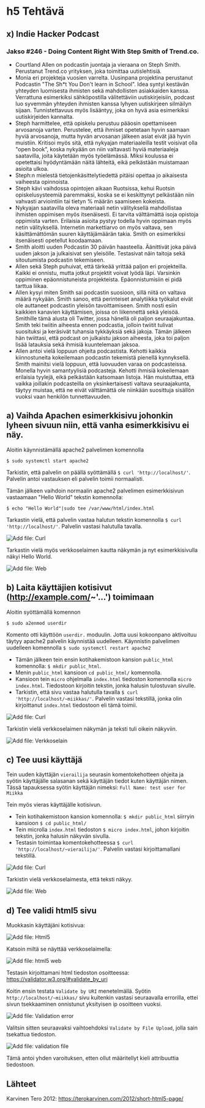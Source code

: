 # h5 Tehtävä

## x) Indie Hacker Podcast

### Jakso #246 - Doing Content Right With Step Smith of Trend.co.


- Courtland Allen on podcastin juontaja ja vieraana on Steph Smith. Perustanut Trend.co yrityksen, joka toimittaa uutislehtisiä.
- Monia eri projekteja vuosien varrelta. Uusinpana projektina perustanut Podcastin "The Sh*t You Don't learn in School". Idea syntyi kestävän yhteyden luomisesta ihmisten sekä mahdollisten asiakkaiden kanssa. Verrattuna esimerkiksi sähköpostilla välitettäviin uutiskirjeisiin, podcast luo syvemmän yhteyden ihmisten kanssa lyhyen uutiskirjeen silmäilyn sijaan. Tunnistettavuus myös lisääntyy, joka on hyvä asia esimerkiksi uutiskirjeiden kannalta.
- Steph harmittelee, että opiskelu perustuu pääosin opettamiseen arvosanoja varten. Perustelee, että ihmiset opetetaan hyvin saamaan hyviä arvosanoja, mutta hyvän arvosanan jälkeen asiat eivät jää hyvin muistiin. Kritisoi myös sitä, että nykyajan materiaaleilla testit voisivat olla "open book", koska nykyään on niin valtavasti hyviä materiaaleja saatavilla, joita käytetään myös työelämässä. Miksi koulussa ei opetettaisi hyödyntämään näitä lähteitä, eikä pelkästään muistamaan asioita ulkoa.
- Steph:n mielestä tietojenkäsittelytiedettä pitäisi opettaa jo aikaisesta vaiheesta opinnoista. 
- Steph kävi vaihdossa opintojen aikaan Ruotsissa, kehui Ruotsin opiskelusysteemiä paremmaksi, koska se ei keskittynyt pelkästään niin vahvasti arviointiin tai tietyn % määrän saamiseen kokeista.
-  Nykyajan saatavilla oleva materiaali netin välityksellä mahdollistaa ihmisten oppimisen myös itsenäisesti. Ei tarvita välttämättä isoja opistoja oppimista varten. Erilaisia asioita pystyy todella hyvin oppimaan myös netin välityksellä. Internetin markettiarvo on myös valtava, sen käsittämättömän suuren käyttäjämäärän takia. Smith on esimerkiksi itsenäisesti opetellut koodaamaan.
-  Smith aloitti uuden Podcastin 30 päivän haasteella. Äänittivät joka päivä uuden jakson ja julkaisivat sen yleisölle. Testasivat näin taitoja sekä sitoutumista podcastin tekemiseen. 
-  Allen sekä Steph puhuivat, että tärkeää yrittää paljon eri projekteilla. Kaikki ei onnistu, mutta jotkut projektit voivat lyödä läpi. Varsinkin oppiminen epäonnistuneista projekteista. Epäonnistumisiin ei pidä tarttua liikaa. 
-  Allen kysyi miten Smith sai podcastin suosioon, sillä niitä on valtava määrä nykyään. Smith sanoo, että perinteiset analytiikka työkalut eivät ole auttaneet podcastin yleisön tavoittamiseen. Smith nosti esiin kaikkien kanavien käyttämisen, joissa on liikennettä sekä yleisöä. Smithille tämä alusta oli Twitter, jossa hänellä oli paljon seuraajakuntaa. Smith teki twiitin aiheesta ennen podcastia, jolloin twiitit tulivat suosituksi ja keräsivät tuhansia tykkäyksiä sekä jakoja. Tämän jälkeen hän twiittasi, että podcast on julkaistu jakson aiheesta, joka toi paljon lisää latauksia sekä ihmisiä kuuntelemaan jaksoa.
-  Allen antoi vielä loppuun ohjeita podcastista. Kehotti kaikkia kiinnostuneita kokeilemaan podcastin tekemistä pienellä kynnyksellä. Smith mainitsi vielä loppuun, että luovuuden varaa on podcasteissa. Monella hyvin samantyylisiä podcasteja. Kehotti ihmisiä kokeilemaan erilaisia tyylejä, eikä pelkästään katsomaan listoja. Hän muistuttaa, että vaikka joillakin podcasteilla on yksinkertaisesti valtava seuraajakunta, täytyy muistaa, että ne eivät välttämättä ole niinkään suosittuja sisällön vuoksi vaan henkilön tunnettavuuden. 


## a) Vaihda Apachen esimerkkisivu johonkin lyheen sivuun niin, että vanha esimerkkisivu ei näy.

Aloitin käynnistämällä apache2 palvelimen komennolla

    $ sudo systemctl start apache2
   
Tarkistin, että palvelin on päällä syöttämällä ``$ curl 'http://localhost/'``. Palvelin antoi vastauksen eli palvelin toimii normaalisti.

Tämän jälkeen vaihdoin normaalin apache2 palvelimen esimerkkisivun vastaamaan "Hello World" tekstin komennolla:

    $ echo "Hello World"|sudo tee /var/www/html/index.html
    
Tarkastin vielä, että palvelin vastaa halutun tekstin komennolla ``$ curl 'http://localhost/'``. Palvelin vastasi halutulla tavalla. 

![Add file: Curl](curl-helloworld.png)

Tarkastin vielä myös verkkoselaimen kautta näkymän ja nyt esimerkkisivulla näkyi Hello World.

![Add file: Web](web-helloworld.png)

## b) Laita käyttäjien kotisivut (http://example.com/~'...') toimimaan

Aloitin syöttämällä komennon

    $ sudo a2enmod userdir
   
Komento otti käyttöön ``userdir.`` moduulin. Jotta uusi kokoonpano aktivoituu täytyy apache2 palvelin käynnistää uudelleen. Käynnistin palvelimen uudelleen komennolla ``$ sudo systemctl restart apache2``

- Tämän jälkeen tein ensin kotihakemistoon kansion ``public_html`` komennolla: ``$ mkdir public_html``. 
- Menin ``public_html`` kansioon ``cd public_html/`` komennolla. 
- Kansioon tein ``micro`` ohjelmalla ``index.html`` tiedoston komennolla ``micro index.html``. Tiedostoon kirjoitin tekstin, jonka halusin tulostuvan sivulle. 
- Tarkistin, että sivu vastaa halutulla tavalla ``$ curl 'http://localhost/~miikkas/'``. Palvelin vastasi tekstillä, jonka olin kirjoittanut ``index.html`` tiedostoon eli tämä toimii.

![Add file: Curl](web-helloms.png)

Tarkistin vielä verkkoselaimen näkymän ja teksti tuli oikein näkyviin.

![Add file: Verkkoselain](curl-helloms.png)

## c) Tee uusi käyttäjä

Tein uuden käyttäjän ``vierailija`` seurasin komentokehotteen ohjeita ja syötin käyttäjälle salasanan sekä käyttäjän tiedot kuten käyttäjän nimen. Tässä tapauksessa syötin käyttäjän nimeksi: ``Full Name: test user for Miikka``

Tein myös vieras käyttäjälle kotisivun. 

- Tein kotihakemistoon kansion komennolla: ``$ mkdir public_html`` siirryin kansioon ``$ cd public_html/``
- Tein microlla ``index.html`` tiedoston ``$ micro index.html``, johon kirjoitin tekstin, jonka halusin näkyvän sivulla.
- Testasin toimintaa komentokehotteessa ``$ curl 'http://localhost/~vierailija/'``. Palvelin vastasi kirjoittamallani tekstillä.

![Add file: Curl](curl-hello-vierailija.png)

Tarkistin vielä verkkoselaimesta, että teksti näkyy.

![Add file: Web](web-hello-vierailija.png)

## d) Tee validi html5 sivu

Muokkasin käyttäjäni kotisivua:

![Add file: Html5](console-html5.png)

Katsoin miltä se näyttää verkkoselaimella:

![Add file: html5 web](web-html5.png)

Testasin kirjoittamani html tiedoston osoitteessa: https://validator.w3.org/#validate_by_uri 

Koitin ensin testata ``Validate by URI`` menetelmällä. Syötin ``http://localhost/~miikkas/`` sivu kuitenkin vastasi seuraavalla errorilla, ettei sivun tsekkaaminen onnistunut yksityisen ip osoitteen vuoksi.

![Add file: Validation error](validation-error.png)

Valitsin sitten seuraavaksi vaihtoehdoksi ``Validate by File Upload``, jolla sain tsekattua tiedoston.

![Add file: validation file](validation-file.png)

Tämä antoi yhden varoituksen, etten ollut määritellyt kieli attribuuttia tiedostoon.

## Lähteet

Karvinen Tero 2012: https://terokarvinen.com/2012/short-html5-page/

